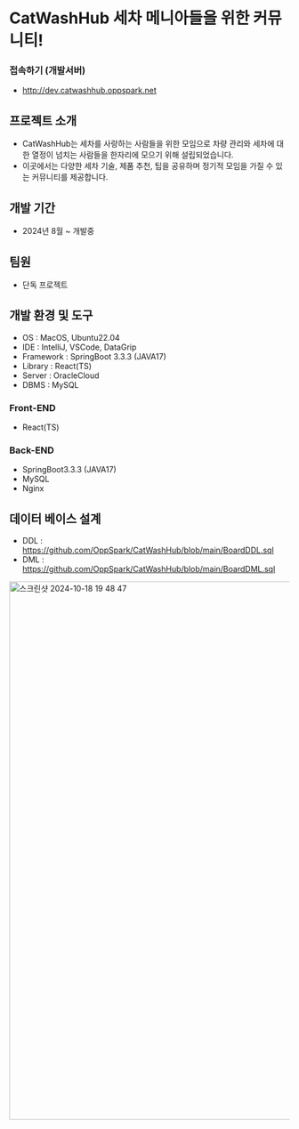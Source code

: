 # CatWashHub 세차 메니아들을 위한 커뮤니티!

### 접속하기 (개발서버)
- http://dev.catwashhub.oppspark.net

## 프로젝트 소개
- CatWashHub는 세차를 사랑하는 사람들을 위한 모임으로 차량 관리와 세차에 대한 열정이 넘치는 사람들을 한자리에 모으기 위해 설립되었습니다.
- 이곳에서는 다양한 세차 기술, 제품 추천, 팁을 공유하며 정기적 모임을 가질 수 있는 커뮤니티를 제공합니다.

## 개발 기간
- 2024년 8월 ~ 개발중

## 팀원
- 단독 프로젝트

## 개발 환경 및 도구
- OS : MacOS, Ubuntu22.04
- IDE : IntelliJ, VSCode, DataGrip
- Framework : SpringBoot 3.3.3 (JAVA17)
- Library : React(TS)
- Server : OracleCloud
- DBMS : MySQL

### Front-END
- React(TS)
### Back-END
- SpringBoot3.3.3 (JAVA17)
- MySQL
- Nginx


## 데이터 베이스 설계
- DDL : https://github.com/OppSpark/CatWashHub/blob/main/BoardDDL.sql
- DML : https://github.com/OppSpark/CatWashHub/blob/main/BoardDML.sql


<img width="968" alt="스크린샷 2024-10-18 19 48 47" src="https://github.com/user-attachments/assets/a9208ba6-a791-4fc7-b3fd-e9ce70d3edad">
